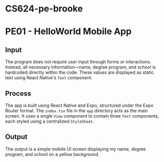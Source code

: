 # CS624-pe-brooke

# PE01 - HelloWorld Mobile App

## Input  
The program does not require user input through forms or interactions. Instead, all necessary information—name, degree program, and school is hardcoded directly within the code. These values are displayed as static text using React Native's `Text` component. 
## Process  
The app is built using React Native and Expo, structured under the Expo Router format. The `index.tsx` file in the `app` directory acts as the main screen. It uses a single `View` component to contain three `Text` components, each styled using a centralized `StyleSheet`. 

## Output  
The output is a simple mobile UI screen displaying my name, degree program, and school on a yellow background.
